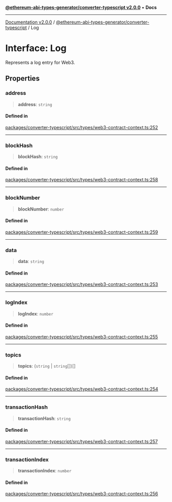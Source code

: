 [**@ethereum-abi-types-generator/converter-typescript v2.0.0**](../README.md) • **Docs**

***

[Documentation v2.0.0](../../../packages.md) / [@ethereum-abi-types-generator/converter-typescript](../README.md) / Log

# Interface: Log

Represents a log entry for Web3.

## Properties

### address

> **address**: `string`

#### Defined in

[packages/converter-typescript/src/types/web3-contract-context.ts:252](https://github.com/niZmosis/ethereum-abi-types-generator/blob/b8e282ea584f52118722e9d563db502ef3e0aa75/packages/converter-typescript/src/types/web3-contract-context.ts#L252)

***

### blockHash

> **blockHash**: `string`

#### Defined in

[packages/converter-typescript/src/types/web3-contract-context.ts:258](https://github.com/niZmosis/ethereum-abi-types-generator/blob/b8e282ea584f52118722e9d563db502ef3e0aa75/packages/converter-typescript/src/types/web3-contract-context.ts#L258)

***

### blockNumber

> **blockNumber**: `number`

#### Defined in

[packages/converter-typescript/src/types/web3-contract-context.ts:259](https://github.com/niZmosis/ethereum-abi-types-generator/blob/b8e282ea584f52118722e9d563db502ef3e0aa75/packages/converter-typescript/src/types/web3-contract-context.ts#L259)

***

### data

> **data**: `string`

#### Defined in

[packages/converter-typescript/src/types/web3-contract-context.ts:253](https://github.com/niZmosis/ethereum-abi-types-generator/blob/b8e282ea584f52118722e9d563db502ef3e0aa75/packages/converter-typescript/src/types/web3-contract-context.ts#L253)

***

### logIndex

> **logIndex**: `number`

#### Defined in

[packages/converter-typescript/src/types/web3-contract-context.ts:255](https://github.com/niZmosis/ethereum-abi-types-generator/blob/b8e282ea584f52118722e9d563db502ef3e0aa75/packages/converter-typescript/src/types/web3-contract-context.ts#L255)

***

### topics

> **topics**: (`string` \| `string`[])[]

#### Defined in

[packages/converter-typescript/src/types/web3-contract-context.ts:254](https://github.com/niZmosis/ethereum-abi-types-generator/blob/b8e282ea584f52118722e9d563db502ef3e0aa75/packages/converter-typescript/src/types/web3-contract-context.ts#L254)

***

### transactionHash

> **transactionHash**: `string`

#### Defined in

[packages/converter-typescript/src/types/web3-contract-context.ts:257](https://github.com/niZmosis/ethereum-abi-types-generator/blob/b8e282ea584f52118722e9d563db502ef3e0aa75/packages/converter-typescript/src/types/web3-contract-context.ts#L257)

***

### transactionIndex

> **transactionIndex**: `number`

#### Defined in

[packages/converter-typescript/src/types/web3-contract-context.ts:256](https://github.com/niZmosis/ethereum-abi-types-generator/blob/b8e282ea584f52118722e9d563db502ef3e0aa75/packages/converter-typescript/src/types/web3-contract-context.ts#L256)
